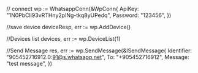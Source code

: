// connect
wp := WhatsappConn(&WpConn{
		ApiKey:   "1N0PbCli93vRTHny2pINg-tkq8yUPedq",
		Password: "123456",
	})
  
//save device
	deviceResp, err := wp.AddDevice()

//Devices list
	devices, err := wp.DeviceList(1)

//Send Message
	res, err := wp.SendMessage(&ISendMessage{
		Identifier: "905452716912.0:91@s.whatsapp.net",
		To:         "+905452716912",
		Message:    "test message",
	})
